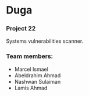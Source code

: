 # Duga
### Project 22
Systems vulnerabilities scanner.
### Team members:
* Marcel Ismael
* Abeldrahim Ahmad
* Nashwan Sulaiman
* Lamis Ahmad

